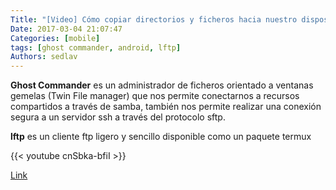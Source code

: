```yaml
---
Title: "[Video] Cómo copiar directorios y ficheros hacia nuestro dispositivo móvil con Ghost Commander y lftp"
Date: 2017-03-04 21:07:47
Categories: [mobile]
tags: [ghost commander, android, lftp]
Authors: sedlav
---
```


**Ghost Commander** es un administrador de ficheros orientado a ventanas gemelas (Twin File manager) que nos permite conectarnos a recursos compartidos a través de samba, también nos permite realizar una conexión segura a un servidor ssh a través del protocolo sftp.

**lftp** es un cliente ftp ligero y sencillo disponible como un paquete termux

{{< youtube cnSbka-bfiI >}}

[Link](https://www.youtube.com/watch?v=cnSbka-bfiI)
